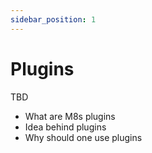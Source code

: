 ```yaml
---
sidebar_position: 1
---
```


# Plugins

TBD 

- What are M8s plugins
- Idea behind plugins
- Why should one use plugins

